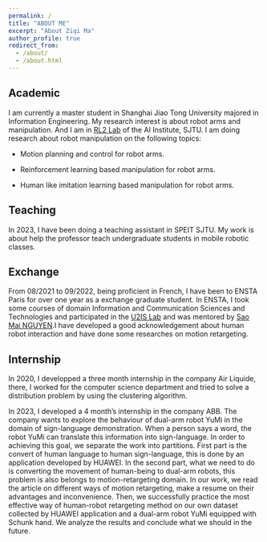 ```yaml
---
permalink: /
title: "ABOUT ME"
excerpt: "About Ziqi Ma"
author_profile: true
redirect_from: 
  - /about/
  - /about.html
---
```


## Academic

I am currently a master student in Shanghai Jiao Tong University majored in Information Engineering. My research interest is about robot arms and manipulation. And I am in [RL2 Lab](https://gaoyue.sjtu.edu.cn) of the AI Institute, SJTU. I am doing research about robot manipulation on the following topics:

- Motion planning and control for robot arms.
  
- Reinforcement learning based manipulation for robot arms. 

- Human like imitation learning based manipulation for robot arms.

## Teaching

In 2023, I have been doing a teaching assistant in SPEIT SJTU. My work is about help the professor teach undergraduate students in mobile robotic classes.

## Exchange

From 08/2021 to 09/2022, being proficient in French, I have been to ENSTA Paris for over one year as a exchange graduate student. In ENSTA, I took some courses of domain Information and Communication Sciences and Technologies and participated in the [U2IS Lab](http://u2is.ensta-paris.fr/index.php?lang=en) and was mentored by [Sao Mai NGUYEN](http://nguyensmai.free.fr/Home.html).I have developed a good acknowledgement about human robot interaction and have done some researches on motion retargeting.

## Internship
In 2020, I developped a three month internship in the company Air Liquide, there, I worked for the computer science department and tried to solve a distribution problem by using the clustering algorithm.

In 2023, I developed a 4 month’s internship in the company ABB. The company wants to explore the behaviour of dual-arm robot YuMi in the domain of sign-language demonstration. When a person says a word, the robot YuMi can translate this information into sign-language. In order to achieving this goal, we separate the work into partitions. First part is the convert of human language to human sign-language, this is done by an application developed by HUAWEI. In the second part, what we need to do is converting the movement of human-being to dual-arm robots, this problem is also belongs to motion-retargeting domain. In our work, we read the article on different ways of motion retargeting, make a resume on their advantages and inconvenience. Then, we successfully practice the most effective way of human-robot retargeting method on our own dataset collected by HUAWEI application and a dual-arm robot YuMi equipped with Schunk hand. We analyze the results and conclude what we should in the future.

